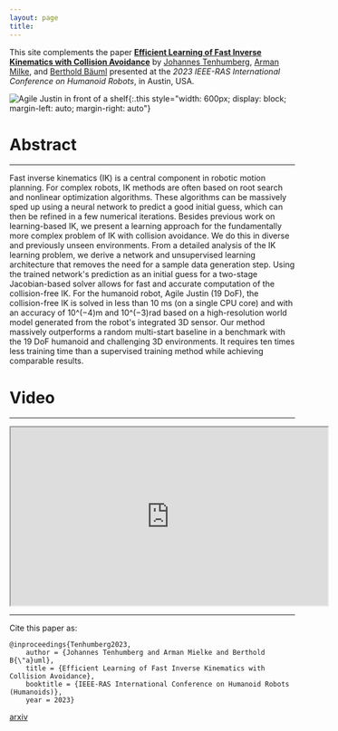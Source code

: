 ```yaml
---
layout: page
title:
---
```


This site complements the paper [**Efficient Learning of Fast Inverse Kinematics with Collision Avoidance**](https://ieeexplore.ieee.org/document/10375143) by
[Johannes Tenhumberg](https://scholar.google.com/citations?user=2RZuYZMAAAAJ), [Arman Milke](https://scholar.google.com), and [Berthold Bäuml](https://scholar.google.com/citations?user=fjvpDsEAAAAJ)
presented at the _2023 IEEE-RAS International Conference on Humanoid Robots_, in Austin, USA.


![Agile Justin in front of a shelf](/assets/imgs/justin_shelf2.jpg){:.this
style="width: 600px;
display: block;
margin-left: auto;
margin-right: auto"}


# Abstract
---
Fast inverse kinematics (IK) is a central component in robotic motion planning. For complex robots, IK methods are often based on root search and nonlinear optimization algorithms. 
These algorithms can be massively sped up using a neural network to predict a good initial guess, which can then be refined in a few numerical iterations. Besides previous work on learning-based IK, we present a learning approach for the fundamentally more complex problem of IK with collision avoidance. 
We do this in diverse and previously unseen environments. 
From a detailed analysis of the IK learning problem, we derive a network and unsupervised learning architecture that removes the need for a sample data generation step. 
Using the trained network's prediction as an initial guess for a two-stage Jacobian-based solver allows for fast and accurate computation of the collision-free IK. For the humanoid robot, Agile Justin (19 DoF), the collision-free IK is solved in less than 10 ms (on a single CPU core) and with an accuracy of 10^(−4)m and 10^(−3)rad based on a high-resolution world model generated from the robot's integrated 3D sensor. 
Our method massively outperforms a random multi-start baseline in a benchmark with the 19 DoF humanoid and challenging 3D environments. 
It requires ten times less training time than a supervised training method while achieving comparable results.


# Video
---
<p align="center">
<iframe width="560" height="315" 
src="https://www.youtube.com/embed/hl327KCi7tU"
allow="accelerometer; autoplay; clipboard-write; encrypted-media; gyroscope; picture-in-picture; web-share"
allowfullscreen>
</iframe>
</p>


---

Cite this paper as:


    @inproceedings{Tenhumberg2023,
        author = {Johannes Tenhumberg and Arman Mielke and Berthold B{\"a}uml},
        title = {Efficient Learning of Fast Inverse Kinematics with Collision Avoidance},
        booktitle = {IEEE-RAS International Conference on Humanoid Robots (Humanoids)},
        year = 2023}

[arxiv](https://arxiv.org/pdf/2311.05938)